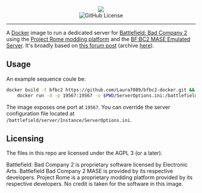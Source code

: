 <div align="center">
  <img src="https://shared.steamstatic.com/store_item_assets/steam/apps/24960/header.jpg"/>
  <br/>
  <img alt="GitHub License" src="https://img.shields.io/github/license/Laura7089/bfbc2-docker">
</div>

---

A [Docker](https://www.docker.com) image to run a dedicated server for [Battlefield: Bad Company 2](https://en.wikipedia.org/wiki/Battlefield:_Bad_Company_2) using the [Project Rome modding platform](https://veniceunleashed.net/project-rome) and the [BF:BC2 MASE Emulated Server](https://sourceforge.net/projects/battlefieldbadcompany2mase/).
It's broadly based on [this forum post](https://forums.veniceunleashed.net/viewtopic.php?p=60#p60) (archive [here](https://web.archive.org/web/20250207014323/https://forums.veniceunleashed.net/viewtopic.php?p=60#p60)).

## Usage

An example sequence coule be:

```bash
docker build -t bfbc2 https://github.com/Laura7089/bfbc2-docker.git && \
    docker run -d -p 19567:19567 -v $PWD/ServerOptions.ini:/battlefield/server/Instance/ServerOptions.ini:ro bfbc2
```

The image exposes one port at `19567`.
You can override the server configuration file located at `/battlefield/server/Instance/ServerOptions.ini`.

## Licensing

The files in this repo are licensed under the AGPL 3 (or a later).

Battlefield: Bad Company 2 is proprietary software licensed by Electronic Arts.
Battlefield Bad Company 2 MASE is provided by its respective developers.
Project Rome is a proprietary modding platform provided by its respective developers.
No credit is taken for the software in this image.

